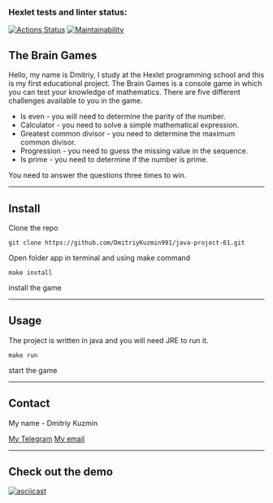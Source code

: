### Hexlet tests and linter status:
[![Actions Status](https://github.com/DmitriyKuzmin991/java-project-61/workflows/hexlet-check/badge.svg)](https://github.com/DmitriyKuzmin991/java-project-61/actions)
[![Maintainability](https://api.codeclimate.com/v1/badges/bef3aefc9cf2df5065e4/maintainability)](https://codeclimate.com/github/DmitriyKuzmin991/java-project-61/maintainability)

## The Brain Games
Hello, my name is Dmitriy, I study at the Hexlet programming school and this is my first educational project.
The Brain Games is a console game in which you can test your knowledge of mathematics.
There are five different challenges available to you in the game.
* Is even - you will need to determine the parity of the number.
* Calculator - you need to solve a simple mathematical expression.
* Greatest common divisor - you need to determine the maximum common divisor.
* Progression - you need to guess the missing value in the sequence.
* Is prime - you need to determine if the number is prime.

You need to answer the questions three times to win.

_____________________________________________________
## Install
Clone the repo

`git clone https://github.com/DmitriyKuzmin991/java-project-61.git`

Open folder app in terminal and using make command

`make install`

  install the game
  _________________________________________
  ## Usage
  
  The project is written in java and you will need JRE to run it.
  
`make run`

  start the game
  ________________________________________________________
  ## Contact
  My name - Dmitriy Kuzmin
  
  [My Telegram](https://t.me/DSKuzmin) 
  [My email](dmitrykuzminn@gmail.com)
  
  ______________________________________________________
  
  ## Check out the demo
[![asciicast](https://asciinema.org/a/NxtuALSEylgEXTe9MVZDwiMo3.svg)](https://asciinema.org/a/NxtuALSEylgEXTe9MVZDwiMo3)





